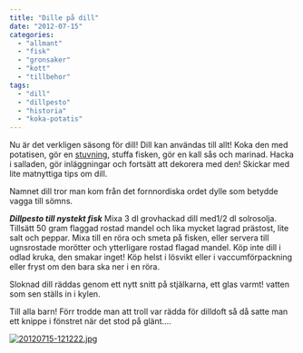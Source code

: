 ```yaml
---
title: "Dille på dill"
date: "2012-07-15"
categories: 
  - "allmant"
  - "fisk"
  - "gronsaker"
  - "kott"
  - "tillbehor"
tags: 
  - "dill"
  - "dillpesto"
  - "historia"
  - "koka-potatis"
---
```


Nu är det verkligen säsong för dill! Dill kan användas till allt! Koka den med potatisen, gör en [stuvning](http://import.local/2012/03/26/dillstuvad-potatis-lax/), stuffa fisken, gör en kall sås och marinad. Hacka i salladen, gör inläggningar och fortsätt att dekorera med den! Skickar med lite matnyttiga tips om dill.

Namnet dill tror man kom från det fornnordiska ordet dylle som betydde vagga till sömns.

**_Dillpesto till nystekt fisk_** Mixa 3 dl grovhackad dill med1/2 dl solrosolja. Tillsätt 50 gram flaggad rostad mandel och lika mycket lagrad prästost, lite salt och peppar. Mixa till en röra och smeta på fisken, eller servera till ugnsrostade morötter och ytterligare rostad flagad mandel. Köp inte dill i odlad kruka, den smakar inget! Köp helst i lösvikt eller i vaccumförpackning eller fryst om den bara ska ner i en röra.

Sloknad dill räddas genom ett nytt snitt på stjälkarna, ett glas varmt! vatten som sen ställs in i kylen.

Till alla barn! Förr trodde man att troll var rädda för dilldoft så då satte man ett knippe i fönstret när det stod på glänt....

[![20120715-121222.jpg](/static/img/20120715-121222.jpg)](http://import.local/wp-content/uploads/2012/07/20120715-121222.jpg)
